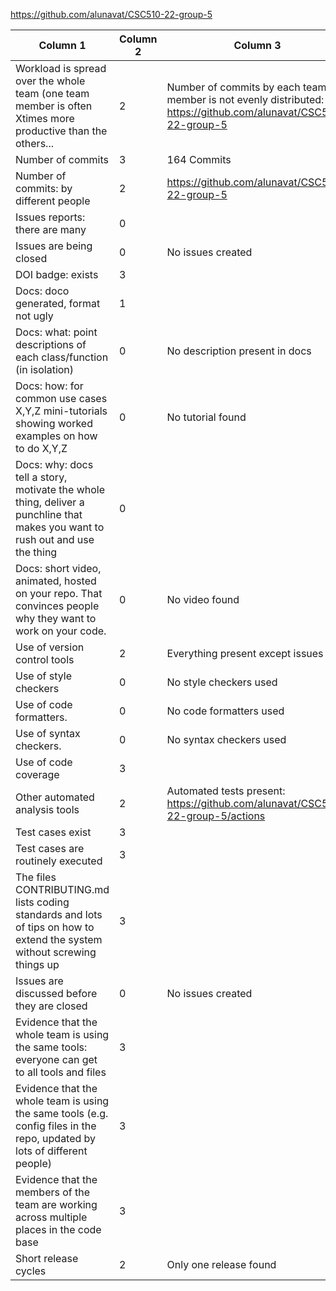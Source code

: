https://github.com/alunavat/CSC510-22-group-5

|Column 1                                                                                                                     |Column 2|Column 3                                                                                                      |
|-----------------------------------------------------------------------------------------------------------------------------|--------|--------------------------------------------------------------------------------------------------------------|
|Workload is spread over the whole team (one team member is often Xtimes more productive than the others...                   |2       |Number of commits by each team member is not evenly distributed: https://github.com/alunavat/CSC510-22-group-5|
|Number of commits                                                                                                            |3       |164 Commits                                                                                                   |
|Number of commits: by different people                                                                                       |2       |https://github.com/alunavat/CSC510-22-group-5                                                                 |
|Issues reports: there are many                                                                                               |0       |                                                                                                              |
|Issues are being closed                                                                                                      |0       |No issues created                                                                                             |
|DOI badge: exists                                                                                                            |3       |                                                                                                              |
|Docs: doco generated, format not ugly                                                                                        |1       |                                                                                                              |
|Docs: what: point descriptions of each class/function (in isolation)                                                         |0       |No description present in docs                                                                                |
|Docs: how: for common use cases X,Y,Z mini-tutorials showing worked examples on how to do X,Y,Z                              |0       |No tutorial found                                                                                             |
|Docs: why: docs tell a story, motivate the whole thing, deliver a punchline that makes you want to rush out and use the thing|0       |                                                                                                              |
|Docs: short video, animated, hosted on your repo. That convinces people why they want to work on your code.                  |0       |No video found                                                                                                |
|Use of version control tools                                                                                                 |2       |Everything present except issues                                                                              |
|Use of style checkers                                                                                                        |0       |No style checkers used                                                                                        |
|Use of code formatters.                                                                                                      |0       |No code formatters used                                                                                       |
|Use of syntax checkers.                                                                                                      |0       |No syntax checkers used                                                                                       |
|Use of code coverage                                                                                                         |3       |                                                                                                              |
|Other automated analysis tools                                                                                               |2       |Automated tests present: https://github.com/alunavat/CSC510-22-group-5/actions                                |
|Test cases exist                                                                                                             |3       |                                                                                                              |
|Test cases are routinely executed                                                                                            |3       |                                                                                                              |
|The files CONTRIBUTING.md lists coding standards and lots of tips on how to extend the system without screwing things up     |3       |                                                                                                              |
|Issues are discussed before they are closed                                                                                  |0       |No issues created                                                                                             |
|Evidence that the whole team is using the same tools: everyone can get to all tools and files                                |3       |                                                                                                              |
|Evidence that the whole team is using the same tools (e.g. config files in the repo, updated by lots of different people)    |3       |                                                                                                              |
|Evidence that the members of the team are working across multiple places in the code base                                    |3       |                                                                                                              |
|Short release cycles                                                                                                         |2       |Only one release found                                                                                        |
